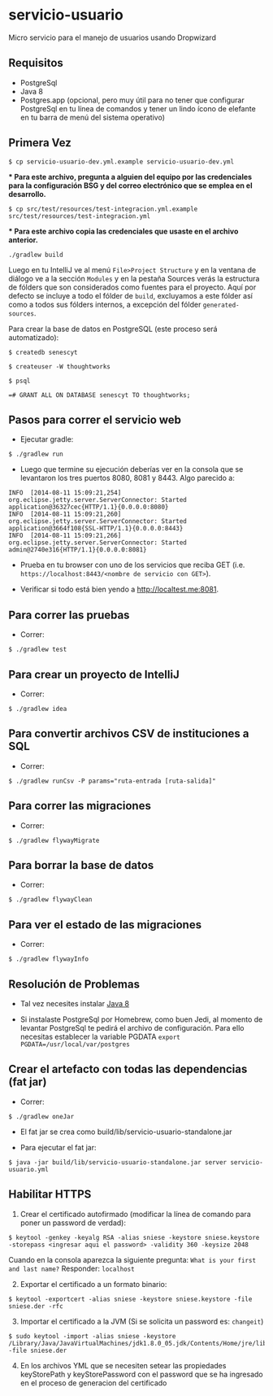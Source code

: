# servicio-usuario

Micro servicio para el manejo de usuarios usando Dropwizard

## Requisitos
- PostgreSql
- Java 8
- Postgres.app (opcional, pero muy útil para no tener que configurar PostgreSql en tu línea de comandos y tener un lindo ícono de elefante en tu barra de menú del sistema operativo)

## Primera Vez

```
$ cp servicio-usuario-dev.yml.example servicio-usuario-dev.yml
```
**\* Para este archivo, pregunta a alguien del equipo por las credenciales para la configuración BSG y del correo electrónico que se emplea en el desarrollo.**

```
$ cp src/test/resources/test-integracion.yml.example src/test/resources/test-integracion.yml
```
**\* Para este archivo copia las credenciales que usaste en el archivo anterior.**

```
./gradlew build
```

Luego en tu IntelliJ ve al menú ```File>Project Structure``` y en la ventana de diálogo ve a la sección ```Modules``` y en la pestaña Sources verás la estructura de fólders que
son considerados como fuentes para el proyecto. Aquí por defecto se incluye a todo el fólder de ```build```, excluyamos a este fólder así como a todos sus fólders internos,
a excepción del fólder ```generated-sources```.

Para crear la base de datos en PostgreSQL (este proceso será automatizado):
```
$ createdb senescyt

$ createuser -W thoughtworks

$ psql

=# GRANT ALL ON DATABASE senescyt TO thoughtworks;
```

## Pasos para correr el servicio web

- Ejecutar gradle:

```
$ ./gradlew run
```

- Luego que termine su ejecución deberías ver en la consola que se levantaron los tres puertos 8080, 8081 y 8443.
Algo parecido a:

```
INFO  [2014-08-11 15:09:21,254] org.eclipse.jetty.server.ServerConnector: Started application@36327cec{HTTP/1.1}{0.0.0.0:8080}
INFO  [2014-08-11 15:09:21,260] org.eclipse.jetty.server.ServerConnector: Started application@3664f108{SSL-HTTP/1.1}{0.0.0.0:8443}
INFO  [2014-08-11 15:09:21,266] org.eclipse.jetty.server.ServerConnector: Started admin@2740e316{HTTP/1.1}{0.0.0.0:8081}
```
- Prueba en tu browser con uno de los servicios que reciba GET (i.e. ```https://localhost:8443/<nombre de servicio con GET>```).

- Verificar si todo está bien yendo a <http://localtest.me:8081>.


## Para correr las pruebas

- Correr:

```
$ ./gradlew test
```

## Para crear un proyecto de IntelliJ

- Correr:

```
$ ./gradlew idea
```

## Para convertir archivos CSV de instituciones a SQL

- Correr:

```
$ ./gradlew runCsv -P params="ruta-entrada [ruta-salida]"
```

## Para correr las migraciones

- Correr:

```
$ ./gradlew flywayMigrate
```

## Para borrar la base de datos

- Correr:

```
$ ./gradlew flywayClean
```

## Para ver el estado de las migraciones

- Correr:

```
$ ./gradlew flywayInfo
```


Resolución de Problemas
----------------

- Tal vez necesites instalar [Java 8](http://www.oracle.com/technetwork/java/javase/downloads/jdk8-downloads-2133151.html)

- Si instalaste PostgreSql por Homebrew, como buen Jedi, al momento de levantar PostgreSql te pedirá el archivo de configuración. Para ello necesitas establecer la variable PGDATA
```export PGDATA=/usr/local/var/postgres```

Crear el artefacto con todas las dependencias (fat jar)
---------------

- Correr:

```
$ ./gradlew oneJar
```

- El fat jar se crea como build/lib/servicio-usuario-standalone.jar

- Para ejecutar el fat jar:

```
$ java -jar build/lib/servicio-usuario-standalone.jar server servicio-usuario.yml
```

Habilitar HTTPS
-----------------
1. Crear el certificado autofirmado (modificar la línea de comando para poner un password de verdad):
```
$ keytool -genkey -keyalg RSA -alias sniese -keystore sniese.keystore -storepass <ingresar aqui el password> -validity 360 -keysize 2048
```
Cuando en la consola aparezca la siguiente pregunta:
```What is your first and last name?```
Responder: ```localhost```

2. Exportar el certificado a un formato binario:
```
$ keytool -exportcert -alias sniese -keystore sniese.keystore -file sniese.der -rfc
```

3. Importar el certificado a la JVM (Si se solicita un password es: ```changeit```)
```
$ sudo keytool -import -alias sniese -keystore /Library/Java/JavaVirtualMachines/jdk1.8.0_05.jdk/Contents/Home/jre/lib/security/cacerts -file sniese.der
```

4. En los archivos YML que se necesiten setear las propiedades keyStorePath y keyStorePassword con el password que se ha ingresado en el proceso de generacion del certificado
